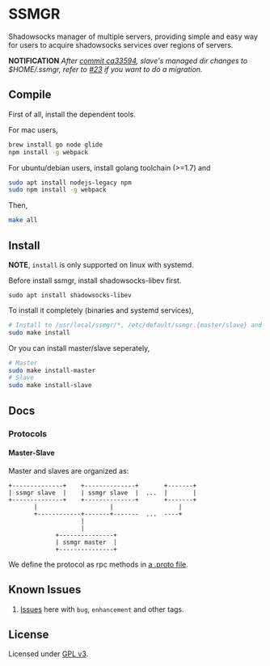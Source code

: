 # SSMGR

Shadowsocks manager of multiple servers, providing simple and easy way for users to acquire shadowsocks services over regions of servers.

**NOTIFICATION** *After [commit ca33594](https://github.com/arkbriar/ssmgr/pull/23/commits/ca335940389f4a9ec937386a898880d52b529f70), slave's managed dir changes to $HOME/.ssmgr, refer to [#23](https://github.com/arkbriar/ssmgr/pull/23) if you want to do a migration.*

## Compile

First of all, install the dependent tools.

For mac users,

```bash
brew install go node glide
npm install -g webpack
```

For ubuntu/debian users, install golang toolchain (>=1.7) and

```bash
sudo apt install nodejs-legacy npm 
sudo npm install -g webpack
```

Then,

```bash
make all
```

## Install

**NOTE**, `install` is only supported on linux with systemd.

Before install ssmgr, install shadowsocks-libev first.

```
sudo apt install shadowsocks-libev
```

To install it completely (binaries and systemd services), 

```bash
# Install to /usr/local/ssmgr/*, /etc/default/ssmgr.{master/slave} and /lib/systemd/system/ssmgr-{master/slave}.service
sudo make install
```

Or you can install master/slave seperately,

```bash
# Master
sudo make install-master
# Slave
sudo make install-slave
```

## Docs

### Protocols

#### Master-Slave

Master and slaves are organized as: 

```
+--------------+    +--------------+       +-------+
| ssmgr slave  |    | ssmgr slave  |  ...  |       |
+--------------+    +--------------+       +-------+
       |                    |                  |
       +------------+-------+-------  ...  ----+
                    |
                    |
             +---------------+
             | ssmgr master  |
             +---------------+
```

We define the protocol as rpc methods in [a .proto file](protocol/master_slave.proto).

## Known Issues

1. [Issues](https://github.com/arkbriar/ssmgr/issues) here with `bug`, `enhancement` and other tags.

## License

Licensed under [GPL v3](LICENSE).


